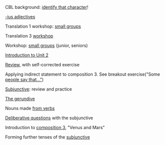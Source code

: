 
CBL background: [identify that character](../../../assignments/prosopography/)!


[-ius adjectives](../../../assignments/adjectives-ius/)

Translation 1 workshop: [small groups](../../../assignments/xlateworkshop1/)

Translation 3 [workshop](../../../assignments/translation3/)



Workshop: [small groups](../../../assignments/workshop2/) (junior, seniors)

[Introduction to Unit 2](../../../assignments/unit2/)


[Review](../../../assignments/review-verbal-nouns/), with self-corrected exercise

Applying indirect statement to composition 3. See breakout exercise("Some [people say that..."](../../../breakouts/))



[Subjunctive](../../../assignments/subjunctive1/): review and practice



[The gerundive](../../../assignments/gerundive/)


Nouns made [from verbs](../../../assignments/gerund/)


[Deliberative questions](../../../assignments/deliberative/) with the subjunctive


Introduction to [composition 3](../../../assignments/composition3-intro/), "Venus and Mars"


Forming further tenses of the [subjunctive](../../../assignments/subjunctive2/)
